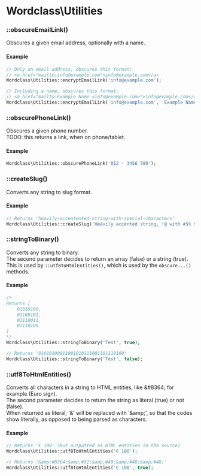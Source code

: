 # Wordclass\Utilities

### ::obscureEmailLink()
Obscures a given email address, optionally with a name.  

#### Example
```php
// Only an email address, obscures this format:
// <a href="mailto:info@example.com">info@example.com</a>
Wordclass\Utilities::encryptEmailLink('info@example.com');

// Including a name, obscures this format:
// <a href="mailto:Example Name <info@example.com>">info@example.com</a>
Wordclass\Utilities::encryptEmailLink('info@example.com', 'Example Name');
```

### ::obscurePhoneLink()
Obscures a given phone number.  
TODO: this returns a link, when on phone/tablet.

#### Example
```php
Wordclass\Utilities::obscurePhoneLink('012 - 3456 789');
```

### ::createSlug()
Converts any string to slug format.

#### Example
```php
// Returns 'heavily-accentented-string-with-special-characters'
Wordclass\Utilities::createSlug('Hèávïly accêntéd string, !@ with #$% special &* characters.');
```

### ::stringToBinary()
Converts any string to binary.  
The second parameter decides to return an array (false) or a string (true).   
This is used by `::utf8ToHtmlEntities()`, which is used by the `obscure...()` methods.

#### Example
```php
/*
Returns [
    01010100,
    01100101,
    01110011,
    01110100
]
*/
Wordclass\Utilities::stringToBinary('Test', true);

// Returns '01010100011001010111001101110100'
Wordclass\Utilities::stringToBinary('Test', false);
```

### ::utf8ToHtmlEntities()
Converts all characters in a string to HTML entities, like &amp;#8364; for example (Euro sign).  
The second parameter decides to return the string as literal (true) or not (false).  
When returned as literal, '&' will be replaced with '&amp;amp;', so that the codes show literally, as opposed to being parsed as characters.

#### Example
```php
// Returns '€ 100' (but outputted as HTML entities in the source)
Wordclass\Utilities::utf8ToHtmlEntities('€ 100');

// Returns '&amp;#8364;&amp;#32;&amp;#49;&amp;#48;&amp;#48;'
Wordclass\Utilities::utf8ToHtmlEntities('€ 100', true);
```